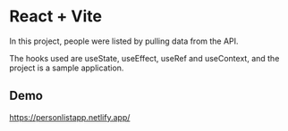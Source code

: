 # React + Vite

In this project, people were listed by pulling data from the API.

The hooks used are useState, useEffect, useRef and useContext, and the project is a sample application.

## Demo

https://personlistapp.netlify.app/ 
